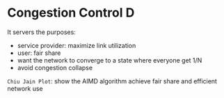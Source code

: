 # Congestion Control D

It servers the purposes:
* service provider: maximize link utilization
* user: fair share
* want the network to converge to a state where everyone get 1/N
* avoid congestion collapse

`Chiu Jain Plot`: show the AIMD algorithm achieve fair share and efficient network use
